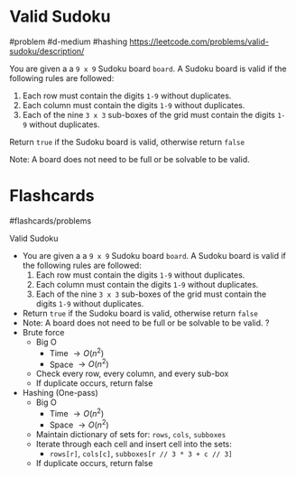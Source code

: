 # Valid Sudoku
#problem #d-medium #hashing
https://leetcode.com/problems/valid-sudoku/description/

You are given a a `9 x 9` Sudoku board `board`. A Sudoku board is valid if the following rules are followed:

1. Each row must contain the digits `1-9` without duplicates.
2. Each column must contain the digits `1-9` without duplicates.
3. Each of the nine `3 x 3` sub-boxes of the grid must contain the digits `1-9` without duplicates.

Return `true` if the Sudoku board is valid, otherwise return `false`

Note: A board does not need to be full or be solvable to be valid.

# Flashcards
#flashcards/problems 

Valid Sudoku
- You are given a a `9 x 9` Sudoku board `board`. A Sudoku board is valid if the following rules are followed:
	1. Each row must contain the digits `1-9` without duplicates.
	2. Each column must contain the digits `1-9` without duplicates.
	3. Each of the nine `3 x 3` sub-boxes of the grid must contain the digits `1-9` without duplicates.
- Return `true` if the Sudoku board is valid, otherwise return `false`
- Note: A board does not need to be full or be solvable to be valid.
?
- Brute force
	- Big O
		- Time $\to O(n^2)$
		- Space $\to O(n^2)$
	- Check every row, every column, and every sub-box
	- If duplicate occurs, return false
- Hashing (One-pass)
	- Big O
		- Time $\to O(n^2)$
		- Space $\to O(n^2)$
	- Maintain dictionary of sets for: `rows`, `cols`, `subboxes`
	- Iterate through each cell and insert cell into the sets:
		- `rows[r]`, `cols[c]`, `subboxes[r // 3 * 3 + c // 3]`
	- If duplicate occurs, return false
<!--SR:!2025-01-11,3,250-->
